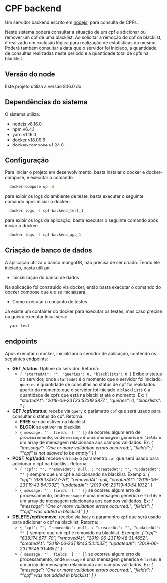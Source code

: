 # CPF backend

Um servidor backend escrito em [nodejs](https://nodejs.org), para consulta de CPFs.

Neste sistema poderá consultar a situação de um cpf e adicionar ou remover um cpf de uma blacklist.
Ao solicitar a remoção do cpf da blacklist, é realizado um exclusão lógica para realização de estatisticas do mesmo.
Poderá também consultar a data que o servidor foi iniciado, a quantidade de consultas realizadas neste periodo e a
quantidade total de cpfs na blacklist.

## Versão do node

Este projeto utiliza a versão 8.16.0 do

## Dependências do sistema

O sistema utiliza:

- nodejs v8.16.0
- npm v6.4.1
- yarn v1.16.0
- docker v18.09.6
- docker-compose v1.24.0

## Configuração

Para iniciar o projeto em desenvolvimento, basta instalar o docker e docker-compose, e executar o comando

```bash
  docker-compose up -d
```

para exibir os logs do ambiente de teste, basta executar o seguinte comando após iniciar o docker:

```bash
  docker logs -f cpf-backend_test_1
```

para exibir os logs da aplicação, basta executar o seguinte comando após iniciar o docker:

```bash
  docker logs -f cpf-backend_app_1
```

## Criação de banco de dados

A aplicação utiliza o banco mongoDB, não precisa de ser criado. Tendo ele iniciado, basta utilizar.

- Inicialização do banco de dados

Na aplicação foi construido via docker, então basta executar o comando do docker compose que ele se inicializará.

- Como executar o conjunto de testes

Já existe um container do docker para executar os testes, mas caso precise ou queira executar local seria:

```bash
  yarn test
```

## endpoints

Após executar o docker, inicializará o servidor de aplicação, contendo os seguintes endpoints:

- **GET /status**: Uptime do servidor.
  Retorna:
  - `{ "startedAt": "", "queries": 0, "blacklists": 0 }` Exibe o status do servidor, onde `startedAt` é o momento que o servidor foi iniciado,
    `queries` é quantidade de consultas ao status de cpf foi realidados apartir do momento que o servidor foi iniciado e
    `blacklists` é a quantidade de cpfs que está na blacklist até o momento. Ex: _{ "startedAt": "2019-06-23T23:52:09.387Z", "queries": 0, "blacklists": 1 }_
- **GET /cpf/status**: recebe via `query` o parâmetro `cpf` que será usado para consultar o status do cpf.
  Retorna:
  - **FREE** se não estiver na blacklist
  - **BLOCK** se estiver na blacklist
  - `{ message: '', fields: [ '' ]}` se ocorreu algum erro de processamento, onde `message` é uma mensagem generica e `fields` é um array de mensagem relacionada aos campos validados. Ex: _{ "message": "One or more validation errors occurred:", "fields": [ "\"cpf\" is not allowed to be empty" ] }_
- **POST /cpf/add**: recebe via `body` o paramentro `cpf` que será usado para adicionar o cpf na blacklist.
  Retorna:
  - `{ "cpf": "", "removedAt": null, : "createdAt": "", "updatedAt": "" }` sempre que um cpf é adicionando na blacklist. Exemplo: _{ "cpf": "638.174.677-70", "removedAt": null, "createdAt": "2019-06-23T19:43:54.103Z", "updatedAt": "2019-06-23T19:43:54.103Z" }_
  - `{ message: '', fields: [ '' ]}` se ocorreu algum erro de processamento, onde `message` é uma mensagem generica e `fields` é um array de mensagem relacionada aos campos validados. Ex: _{ "message": "One or more validation errors occurred:", "fields": [ "\"cpf\" was added in blacklist" ] }_
- **DELETE /cpf/remove**: recebe via `body` o paramentro `cpf` que será usado para adicionar o cpf na blacklist.
  Retorna:
  - `{ "cpf": "", "removedAt": null, : "createdAt": "", "updatedAt": "" }` sempre que um cpf é removido da blacklist. Exemplo: _{ "cpf": "638.174.677-70", "removedAt": "2019-06-23T19:48:31.465Z", "createdAt": "2019-06-23T19:43:54.103Z", "updatedAt": "2019-06-23T19:48:31.465Z" }_
  - `{ message: '', fields: [ '' ]}` se ocorreu algum erro de processamento, onde `message` é uma mensagem generica e `fields` é um array de mensagem relacionada aos campos validados. Ex: _{ "message": "One or more validation errors occurred:", "fields": [ "\"cpf\" was not added in blacklist" ] }_
